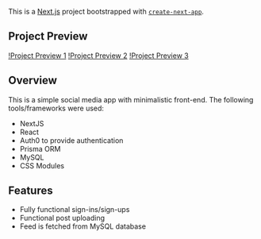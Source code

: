 This is a [Next.js](https://nextjs.org/) project bootstrapped with [`create-next-app`](https://github.com/vercel/next.js/tree/canary/packages/create-next-app).

## Project Preview

[!Project Preview 1](public/project-preview-1.png)
[!Project Preview 2](public/project-preview-2.png)
[!Project Preview 3](public/project-preview-3.png)

## Overview

This is a simple social media app with minimalistic front-end. The following tools/frameworks were used:

- NextJS
- React
- Auth0 to provide authentication
- Prisma ORM
- MySQL
- CSS Modules

## Features

- Fully functional sign-ins/sign-ups
- Functional post uploading
- Feed is fetched from MySQL database
